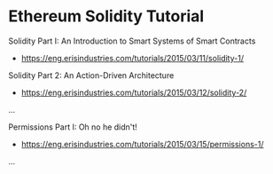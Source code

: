 # Ethereum Solidity Tutorial

Solidity Part I: An Introduction to Smart Systems of Smart Contracts
- https://eng.erisindustries.com/tutorials/2015/03/11/solidity-1/

Solidity Part 2: An Action-Driven Architecture
- https://eng.erisindustries.com/tutorials/2015/03/12/solidity-2/

...

Permissions Part I: Oh no he didn't!
- https://eng.erisindustries.com/tutorials/2015/03/15/permissions-1/

...

